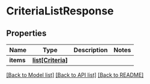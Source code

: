 # CriteriaListResponse

## Properties
Name | Type | Description | Notes
------------ | ------------- | ------------- | -------------
**items** | [**list[Criteria]**](Criteria.md) |  | 

[[Back to Model list]](../README.md#documentation-for-models) [[Back to API list]](../README.md#documentation-for-api-endpoints) [[Back to README]](../README.md)


